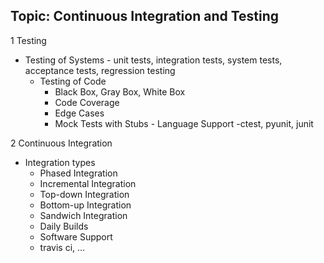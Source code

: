 ## Topic: Continuous Integration and Testing

1 Testing

   - Testing of Systems
    - unit tests, integration tests, system tests, acceptance tests, regression testing
        - Testing of Code
          - Black Box, Gray Box, White Box
          - Code Coverage
          - Edge Cases
          - Mock Tests with Stubs
    - Language Support
        -ctest, pyunit, junit

2 Continuous Integration

   - Integration types
     - Phased Integration
     - Incremental Integration
     - Top-down Integration
     - Bottom-up Integration
     - Sandwich Integration
     - Daily Builds
     - Software Support
     - travis ci, ...
